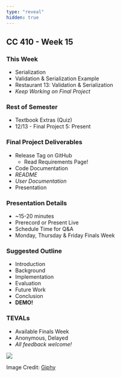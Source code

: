 ```yaml
---
type: "reveal"
hidden: true
---
```

<section>
	<h2>CC 410 - Week 15</h2>
</section>
<section>
	<h3>This Week</h3>
	<ul>
		<li>Serialization</li>
		<li>Validation & Serialization Example</li>
		<li>Restaurant 13: Validation & Serialization </li>
		<li><i>Keep Working on Final Project</i></li>
	</ul>
</section>
<section>
	<h3>Rest of Semester</h3>
	<ul>
		<li>Textbook Extras (Quiz)</li>
		<li>12/13 - Final Project 5: Present</li>
	</ul>
</section>
<section>
	<h3>Final Project Deliverables</h3>
	<ul>
		<li>Release Tag on GitHub<ul>
			<li>Read Requirements Page!</li>
		</ul></li>
		<li>Code Documentation</li>
		<li><i>README</i></li>
		<li><i>User Documentation</i></li>
		<li>Presentation</li>
	</ul>
</section>
<section>
	<h3>Presentation Details</h3>
	<ul>
		<li>~15-20 minutes</li>
		<li>Prerecord or Present Live</li>
		<li>Schedule Time for Q&A</li>
		<li>Monday, Thursday & Friday Finals Week</li>
	</ul>
</section>
<section>
	<h3>Suggested Outline</h3>
	<ul>
		<li>Introduction</li>
		<li>Background</li>
		<li>Implementation</li>
		<li>Evaluation</li>
		<li>Future Work</li>
		<li>Conclusion</li>
		<li><b>DEMO!</b></li>
	</ul>
</section>
<section>
	<h3>TEVALs</h3>
	<ul>
		<li>Available Finals Week</li>
		<li>Anonymous, Delayed</li>
		<li><i>All feedback welcome!</i></li>
	</ul>
</section>
<section>
	<img class="plain stretch" src="https://media.giphy.com/media/VQ77RNKX0nyaA/source.gif">
	<p class="imagecredit">Image Credit: <a href="https://giphy.com/gifs/flag-finish-line-VQ77RNKX0nyaA">Giphy</a></p>
</section>
